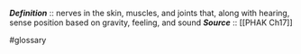 ***Definition***    :: nerves in the skin, muscles, and joints that, along with hearing, sense position based on gravity, feeling, and sound
***Source***         :: [[PHAK Ch17]]

#glossary